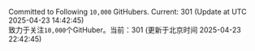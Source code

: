 Committed to Following `10,000` GitHubers. Current: <!-- FOLLOWING_COUNT -->301<!-- FOLLOWING_COUNT --> (Update at UTC <!-- LAST_UPDATED -->2025-04-23 14:42:45<!-- LAST_UPDATED -->)<br>
致力于关注`10,000`个GitHuber。当前：<!-- FOLLOWING_COUNT -->301<!-- FOLLOWING_COUNT --> (更新于北京时间 <!-- LAST_UPDATED_CST -->2025-04-23 22:42:45<!-- LAST_UPDATED_CST -->)
